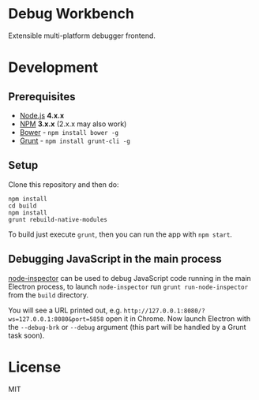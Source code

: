 Debug Workbench
===============
Extensible multi-platform debugger frontend.

Development
===========

Prerequisites
-------------
- [Node.js](https://nodejs.org/) **4.x.x**
- [NPM](https://www.npmjs.com/) **3.x.x** (2.x.x may also work)
- [Bower](http://bower.io/) - `npm install bower -g`
- [Grunt](http://gruntjs.com) - `npm install grunt-cli -g`

Setup
-----
Clone this repository and then do:
```
npm install
cd build
npm install
grunt rebuild-native-modules
```

To build just execute `grunt`, then you can run the app with `npm start`.

Debugging JavaScript in the main process
----------------------------------------
[node-inspector](https://github.com/node-inspector/node-inspector) can be used to debug JavaScript
code running in the main Electron process, to launch `node-inspector` run
`grunt run-node-inspector` from the `build` directory.

You will see a URL printed out, e.g. `http://127.0.0.1:8080/?ws=127.0.0.1:8080&port=5858`
open it in Chrome. Now launch Electron with the `--debug-brk` or `--debug` argument
(this part will be handled by a Grunt task soon).

License
=======
MIT
